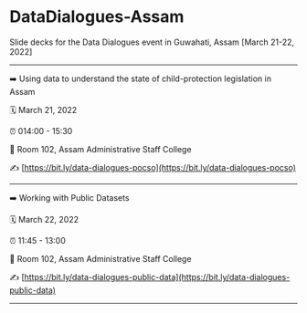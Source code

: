 # DataDialogues-Assam
Slide decks for the Data Dialogues event in Guwahati, Assam [March 21-22, 2022]

-----
:arrow_right:     Using data to understand the state of child-protection legislation in Assam

:spiral_calendar: March 21, 2022  

:alarm_clock:     014:00 - 15:30

:hotel:           Room 102, Assam Administrative Staff College

:writing_hand:    [https://bit.ly/data-dialogues-pocso](https://bit.ly/data-dialogues-pocso)

-----

:arrow_right:     Working with Public Datasets

:spiral_calendar: March 22, 2022  

:alarm_clock:     11:45 - 13:00

:hotel:           Room 102, Assam Administrative Staff College

:writing_hand:    [https://bit.ly/data-dialogues-public-data](https://bit.ly/data-dialogues-public-data)

-----
